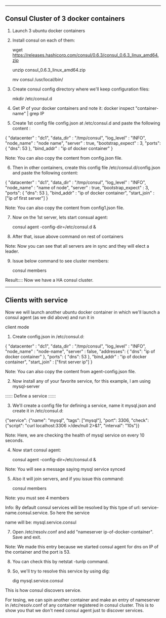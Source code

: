 ---------------------------
Consul Cluster of 3 docker containers
---------------------------

1) Launch 3 ubuntu docker containers

2) Install consul on each of them:

   wget https://releases.hashicorp.com/consul/0.6.3/consul_0.6.3_linux_amd64.zip

   unzip consul_0.6.3_linux_amd64.zip

   mv consul /usr/local/bin/

3) Create consul config directory where we'll keep configuration files:

   mkdir /etc/consul.d

4) Get IP of your docker containers and note it: docker inspect "container-name" | grep IP

5) Create 1st config file config.json at /etc/consul.d and paste the following content :
 
{
"datacenter" : "dc1",
"data_dir" : "/tmp/consul",
"log_level" : "INFO",
"node_name" : "node name",
"server" : true,
"bootstrap_expect" : 3,
"ports": {
    "dns": 53
  },
"bind_addr" : "ip of docker container"
}

Note: You can also copy the content from config.json file.

6) Then in other containers, create this config file /etc/consul.d/config.json and paste the following content:

{
"datacenter" : "dc1",
"data_dir" : "/tmp/consul",
"log_level" : "INFO",
"node_name" : "name of node",
"server" : true,
"bootstrap_expect" : 3,
"ports": {
    "dns": 53
  },
"bind_addr" : "ip of docker container",
"start_join" : ["ip of first server"]
}

Note: You can also copy the content from config1.json file.

7) Now on the 1st server, lets start consual agent:

   consul agent -config-dir=/etc/consul.d &

8) After that, issue above command on rest of containers

Note: Now you can see that all servers are in sync and they will elect a leader.

9) Issue below command to see cluster members:

   consul members

Result:::: Now we have a HA consul cluster.

------------------------------------
Clients with service
------------------------------------

Now we will launch another ubuntu docker container in which we'll launch a consul agent (as we did above) and run it in 

client mode

1) Create config.json in /etc/consul.d:

{
"datacenter" : "dc1",
"data_dir" : "/tmp/consul",
"log_level" : "INFO",
"node_name" : "node-name",
"server" : false,
"addresses": {
    "dns": "ip of docker container"
  },
"ports": {
    "dns": 53
  },
"bind_addr" : "ip of docker container",
"start_join" : ["first server ip"]
}

Note: You can also copy the content from agent-config.json file.

2) Now install any of your favorite service, for this example, I am using mysql-server

:::::: Define a service ::::::

3) We'll create a config file for defining a service, name it mysql.json and create it in /etc/consul.d:

{"service": {"name": "mysql", "tags": ["mysql"], "port": 3306,
 "check": {"script": "curl localhost:3306 >/dev/null 2>&1", "interval": "10s"}}

 Note: Here, we are checking the health of mysql service on every 10 seconds.

4) Now start consul agent:

   consul agent -config-dir=/etc/consul.d &

Note: You will see a message saying mysql service synced

5) Also it will join servers, and if you issue this command:

   consul members

 Note: you must see 4 members

Info: By default consul services will be resolved by this type of url: service-name.consul.service. So here the service 

name will be: mysql.service.consul

7) Open /etc/resolv.conf and add "nameserver ip-of-docker-container". Save and exit.

Note: We made this entry because we started consul agent for dns on IP of the container and the port is 53.

8) You can check this by netstat -tunlp command.  

9) So, we'll try to resolve this service by using dig:

   dig mysql.service.consul


This is how consul discovers service.

For tesing, we can spin another container and make an entry of nameserver in /etc/resolv.conf of any container registered in consul cluster. This is to show you that we don't need consul agent just to discover services. 


